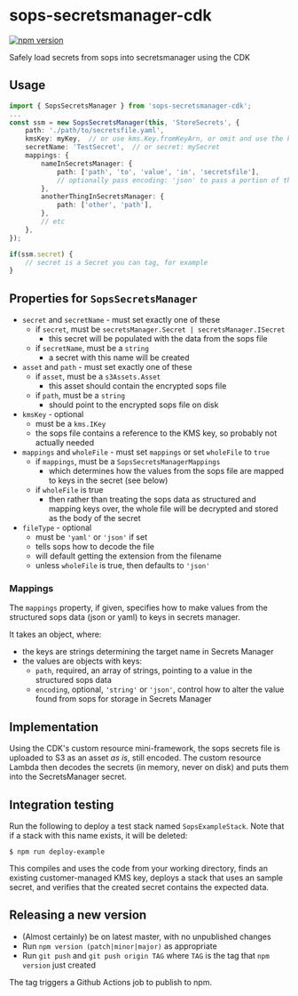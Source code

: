 # sops-secretsmanager-cdk

[![npm version](https://badge.fury.io/js/sops-secretsmanager-cdk.svg)](https://badge.fury.io/js/sops-secretsmanager-cdk)

Safely load secrets from sops into secretsmanager using the CDK

## Usage

```typescript
import { SopsSecretsManager } from 'sops-secretsmanager-cdk';
...
const ssm = new SopsSecretsManager(this, 'StoreSecrets', {
    path: './path/to/secretsfile.yaml',
    kmsKey: myKey,  // or use kms.Key.fromKeyArn, or omit and use the key in the sops file
    secretName: 'TestSecret',  // or secret: mySecret
    mappings: {
        nameInSecretsManager: {
            path: ['path', 'to', 'value', 'in', 'secretsfile'],
            // optionally pass encoding: 'json' to pass a portion of the secrets file
        },
        anotherThingInSecretsManager: {
            path: ['other', 'path'],
        },
        // etc
    },
});

if(ssm.secret) {
    // secret is a Secret you can tag, for example
}

```

## Properties for `SopsSecretsManager`

- `secret` and `secretName` - must set exactly one of these
    - if `secret`, must be `secretsManager.Secret | secretsManager.ISecret`
        - this secret will be populated with the data from the sops file
    - if `secretName`, must be a `string`
        - a secret with this name will be created
- `asset` and `path` - must set exactly one of these
    - if `asset`, must be a `s3Assets.Asset`
        - this asset should contain the encrypted sops file
    - if `path`, must be a `string`
        - should point to the encrypted sops file on disk
- `kmsKey` - optional
    - must be a `kms.IKey`
    - the sops file contains a reference to the KMS key, so probably not actually needed
- `mappings` and `wholeFile` - must set `mappings` or set `wholeFile` to `true`
    - if `mappings`, must be a `SopsSecretsManagerMappings`
        - which determines how the values from the sops file are mapped to keys in the secret (see below)
    - if `wholeFile` is true
        - then rather than treating the sops data as structured and mapping keys over, the whole file will be decrypted and stored as the body of the secret
- `fileType` - optional
    - must be `'yaml'` or `'json'` if set
    - tells sops how to decode the file
    - will default getting the extension from the filename
    - unless `wholeFile` is true, then defaults to `'json'`

### Mappings

The `mappings` property, if given, specifies how to make values from
the structured sops data (json or yaml) to keys in secrets manager.

It takes an object, where:

- the keys are strings determining the target name in Secrets Manager
- the values are objects with keys:
    - `path`, required, an array of strings, pointing to a value in the structured sops data
    - `encoding`, optional, `'string'` or `'json'`, control how to alter the value found from sops for storage in Secrets Manager

## Implementation

Using the CDK's custom resource mini-framework, the sops secrets file
is uploaded to S3 as an asset _as is_, still encoded. The custom
resource Lambda then decodes the secrets (in memory, never on disk)
and puts them into the SecretsManager secret.

## Integration testing

Run the following to deploy a test stack named
`SopsExampleStack`. Note that if a stack with this name exists, it
will be deleted:
```
$ npm run deploy-example
```

This compiles and uses the code from your working directory, finds an
existing customer-managed KMS key, deploys a stack that uses an sample
secret, and verifies that the created secret contains the expected
data.

## Releasing a new version

- (Almost certainly) be on latest master, with no unpublished changes
- Run `npm version (patch|minor|major)` as appropriate
- Run `git push` and `git push origin TAG` where `TAG` is the tag that `npm version` just created

The tag triggers a Github Actions job to publish to npm.
